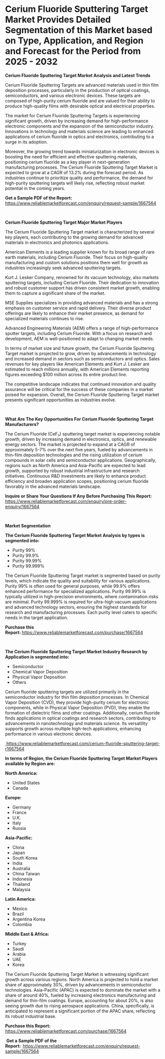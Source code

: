 <p><h1>Cerium Fluoride Sputtering Target Market Provides Detailed Segmentation of this Market based on Type, Application, and Region and Forecast for the Period from 2025 - 2032</h1></p><p><strong>Cerium Fluoride Sputtering Target Market Analysis and Latest Trends</strong></p>
<p><p>Cerium Fluoride Sputtering Targets are advanced materials used in thin film deposition processes, particularly in the production of optical coatings, semiconductors, and various electronic devices. These targets are composed of high-purity cerium fluoride and are valued for their ability to produce high-quality films with desirable optical and electrical properties.</p><p>The market for Cerium Fluoride Sputtering Targets is experiencing significant growth, driven by increasing demand for high-performance electronic components and the expansion of the semiconductor industry. Innovations in technology and materials science are leading to enhanced applications of cerium fluoride in optics and electronics, contributing to a surge in its adoption.</p><p>Moreover, the growing trend towards miniaturization in electronic devices is boosting the need for efficient and effective sputtering materials, positioning cerium fluoride as a key player in next-generation manufacturing processes. The Cerium Fluoride Sputtering Target Market is expected to grow at a CAGR of 13.2% during the forecast period. As industries continue to prioritize quality and performance, the demand for high-purity sputtering targets will likely rise, reflecting robust market potential in the coming years.</p></p>
<p><strong>Get a Sample PDF of the Report:&nbsp;</strong> <a href="https://www.reliablemarketforecast.com/enquiry/request-sample/1667564?utm_campaign=3317&utm_medium=2&utm_source=Github&utm_content=ia&utm_term=18042025&utm_id=cerium-fluoride-sputtering-target">https://www.reliablemarketforecast.com/enquiry/request-sample/1667564</a></p>
<p>&nbsp;</p>
<p><strong>Cerium Fluoride Sputtering Target Major Market Players</strong></p>
<p><p>The Cerium Fluoride Sputtering Target market is characterized by several key players, each contributing to the growing demand for advanced materials in electronics and photonics applications. </p><p>American Elements is a leading supplier known for its broad range of rare earth materials, including Cerium Fluoride. Their focus on high-quality manufacturing and custom solutions positions them well for growth as industries increasingly seek advanced sputtering targets.</p><p>Kurt J. Lesker Company, renowned for its vacuum technology, also markets sputtering targets, including Cerium Fluoride. Their dedication to innovation and robust customer support has driven consistent market growth, enabling them to capture a significant share of the market.</p><p>MSE Supplies specializes in providing advanced materials and has a strong emphasis on customer service and rapid delivery. Their diverse product offerings are likely to enhance their market presence, as demand for specialized materials continues to rise.</p><p>Advanced Engineering Materials (AEM) offers a range of high-performance sputter targets, including Cerium Fluoride. With a focus on research and development, AEM is well-positioned to adapt to changing market needs.</p><p>In terms of market size and future growth, the Cerium Fluoride Sputtering Target market is projected to grow, driven by advancements in technology and increased demand in sectors such as semiconductors and optics. Sales revenues for key players like American Elements and Kurt J. Lesker are estimated to reach millions annually, with American Elements reporting figures exceeding $100 million across its entire product line. </p><p>The competitive landscape indicates that continued innovation and quality assurance will be critical for the success of these companies in a market poised for expansion. Overall, the Cerium Fluoride Sputtering Target market presents significant opportunities as industries evolve.</p></p>
<p>&nbsp;</p>
<p><strong>What Are The Key Opportunities For Cerium Fluoride Sputtering Target Manufacturers?</strong></p>
<p><p>The Cerium Fluoride (CeF₃) sputtering target market is experiencing notable growth, driven by increasing demand in electronics, optics, and renewable energy sectors. The market is projected to expand at a CAGR of approximately 5-7% over the next five years, fueled by advancements in thin-film deposition technologies and the rising utilization of cerium compounds in solar cells and semiconductor applications. Geographically, regions such as North America and Asia-Pacific are expected to lead growth, supported by robust industrial infrastructure and research initiatives. Continuous R&D investments are likely to enhance product efficiency and broaden application scopes, positioning cerium fluoride favorably in the advanced materials landscape.</p></p>
<p><strong>Inquire or Share Your Questions If Any Before Purchasing This Report:</strong> <a href="https://www.reliablemarketforecast.com/enquiry/pre-order-enquiry/1667564?utm_campaign=3317&utm_medium=2&utm_source=Github&utm_content=ia&utm_term=18042025&utm_id=cerium-fluoride-sputtering-target">https://www.reliablemarketforecast.com/enquiry/pre-order-enquiry/1667564</a></p>
<p>&nbsp;</p>
<p><strong>Market Segmentation</strong></p>
<p><strong>The Cerium Fluoride Sputtering Target Market Analysis by types is segmented into:</strong></p>
<p><ul><li>Purity 99%</li><li>Purity 99.9%</li><li>Purity 99.99%</li><li>Purity 99.999%</li></ul></p>
<p><p>The Cerium Fluoride Sputtering Target market is segmented based on purity levels, which indicate the quality and suitability for various applications. Purity 99% is often used for general purposes, while 99.9% offers enhanced performance for specialized applications. Purity 99.99% is typically utilized in high-precision environments, where contamination risks are minimal. Purity 99.999% is required for ultra-high vacuum applications and advanced technology sectors, ensuring the highest standards for research and manufacturing processes. Each purity level caters to specific needs in the target application.</p></p>
<p><strong>Purchase this Report:&nbsp;</strong><a href="https://www.reliablemarketforecast.com/purchase/1667564?utm_campaign=3317&utm_medium=2&utm_source=Github&utm_content=ia&utm_term=18042025&utm_id=cerium-fluoride-sputtering-target">https://www.reliablemarketforecast.com/purchase/1667564</a></p>
<p>&nbsp;</p>
<p><strong>The Cerium Fluoride Sputtering Target Market Industry Research by Application is segmented into:</strong></p>
<p><ul><li>Semiconductor</li><li>Chemical Vapor Deposition</li><li>Physical Vapor Deposition</li><li>Others</li></ul></p>
<p><p>Cerium fluoride sputtering targets are utilized primarily in the semiconductor industry for thin film deposition processes. In Chemical Vapor Deposition (CVD), they provide high-purity cerium for electronic components, while in Physical Vapor Deposition (PVD), they enable the formation of dielectric films and other coatings. Additionally, cerium fluoride finds applications in optical coatings and research sectors, contributing to advancements in nanotechnology and materials science. Its versatility supports growth across multiple high-tech applications, enhancing performance in various electronic devices.</p></p>
<p><a href="https://www.reliablemarketforecast.com/cerium-fluoride-sputtering-target-r1667564?utm_campaign=3317&utm_medium=2&utm_source=Github&utm_content=ia&utm_term=18042025&utm_id=cerium-fluoride-sputtering-target">&nbsp;https://www.reliablemarketforecast.com/cerium-fluoride-sputtering-target-r1667564</a></p>
<p><strong>In terms of Region, the Cerium Fluoride Sputtering Target Market Players available by Region are:</strong></p>
<p>
    <p> <strong> North America: </strong>
        <ul>
            <li>United States</li>
            <li>Canada</li>
        </ul>
        </p> 
    <p> <strong> Europe: </strong>
        <ul>
            <li>Germany</li>
            <li>France</li>
            <li>U.K.</li>
            <li>Italy</li>
            <li>Russia</li>
        </ul>
        </p> 
    <p> <strong> Asia-Pacific: </strong>
        <ul>
            <li>China</li>
            <li>Japan</li>
            <li>South Korea</li>
            <li>India</li>
            <li>Australia</li>
            <li>China Taiwan</li>
            <li>Indonesia</li>
            <li>Thailand</li>
            <li>Malaysia</li>
        </ul>
        </p> 
    <p> <strong> Latin America: </strong>
        <ul>
            <li>Mexico</li>
            <li>Brazil</li>
            <li>Argentina Korea</li>
            <li>Colombia</li>
        </ul>
        </p> 
    <p> <strong> Middle East & Africa: </strong>
        <ul>
            <li>Turkey</li>
            <li>Saudi</li>
            <li>Arabia</li>
            <li>UAE</li>
            <li>Korea</li>
        </ul>
    </p>
    </p>
<p><p>The Cerium Fluoride Sputtering Target Market is witnessing significant growth across various regions. North America is projected to hold a market share of approximately 30%, driven by advancements in semiconductor technologies. Asia-Pacific (APAC) is expected to dominate the market with a share of around 40%, fueled by increasing electronics manufacturing and demand for thin-film coatings. Europe, accounting for about 20%, is also seeing growth due to rising aerospace applications. China, specifically, is anticipated to represent a significant portion of the APAC share, reflecting its robust industrial base.</p></p>
<p><strong>Purchase this Report: </strong><a href="https://www.reliablemarketforecast.com/purchase/1667564?utm_campaign=3317&utm_medium=2&utm_source=Github&utm_content=ia&utm_term=18042025&utm_id=cerium-fluoride-sputtering-target">https://www.reliablemarketforecast.com/purchase/1667564</a></p>
<p>&nbsp;<strong>Get a Sample PDF of the Report:&nbsp;&nbsp;</strong><a href="https://www.reliablemarketforecast.com/enquiry/request-sample/1667564?utm_campaign=3317&utm_medium=2&utm_source=Github&utm_content=ia&utm_term=18042025&utm_id=cerium-fluoride-sputtering-target">https://www.reliablemarketforecast.com/enquiry/request-sample/1667564</a></p>
<p><strong></strong></p>
<p><p></p><p></p><p></p></p>